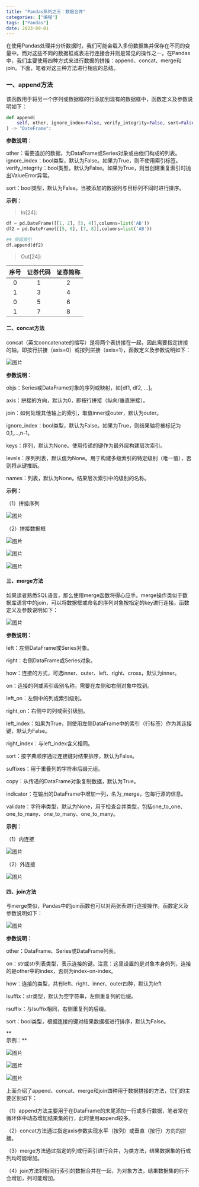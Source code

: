 ```yaml
---
title: "Pandas系列之三：数据合并"
categories: ["编程"]
tags: ["Pandas"]
date: 2023-09-01
---
```

在使用Pandas处理并分析数据时，我们可能会载入多份数据集并保存在不同的变量中。而对这些不同的数据框或表进行连接合并则是常见的操作之一。在Pandas中，我们主要使用四种方式来进行数据的拼接：append、concat、merge和join。下面，笔者对这三种方法进行相应的总结。

### 一、append方法

该函数用于将另一个序列或数据框的行添加到现有的数据框中，函数定义及参数说明如下：

```python
def append(
	self, other, ignore_index=False, verify_integrity=False, sort=False
) -> "DateFrame":
```

**参数说明：**

other：需要追加的数据，为DataFrame或Series对象或由他们构成的列表。  
ignore_index：bool类型，默认为False。如果为True，则不使用索引标签。  
verify_integrity：bool类型，默认为False。如果为True，则当创建重复索引时抛出ValueError异常。  

sort：bool类型，默认为False。当被添加的数据列与目标列不同时进行排序。

**示例：**  

> In[24]: 

```python
df = pd.DateFrame([[1, 2], [3, 4]],columns=list('AB'))
df2 = pd.DateFrame([[5, 6], [7, 8]],columns=list('AB'))

## 保留索引
df.append(df2)
```

> Out[24]:

|序号|证券代码|证券简称|
|:---:|:---:|:---:|
|0|1|2|
|1|3|4|
|0|5|6|
|1|7|8|

#### 二、concat方法

concat（英文concatenate的缩写）是将两个表拼接在一起，因此需要指定拼接的轴，即按行拼接（axis=0）或按列拼接（axis=1），函数定义及参数说明如下：

![图片](https://mmbiz.qpic.cn/mmbiz_png/6icvyDTK5FzB0XFkp0O9nW6apqwQyz44nWaqbQKbBK5wMy0cBm0DsBTd4ibxOLo7ibn60fqAsicYsPMObzQFtsSjZQ/640?wx_fmt=png&wxfrom=5&wx_lazy=1&wx_co=1)

**参数说明：**

objs：Series或DataFrame对象的序列或映射，如[df1, df2, …]。

axis：拼接的方向，默认为0，即按行拼接（纵向/垂直拼接）。

join：如何处理其他轴上的索引，取值inner或outer，默认为outer。

ignore_index：bool类型，默认为False。如果为True，则结果轴将被标记为0,1,…,n-1。

keys：序列，默认为None。使用传递的键作为最外层构建层次索引。

levels：序列列表，默认值为None。用于构建多级索引的特定级别（唯一值），否则将从键推断。

names：列表，默认为None。结果层次索引中的级别的名称。

**示例：**  

（1）拼接序列

![图片](https://mmbiz.qpic.cn/mmbiz_png/6icvyDTK5FzB0XFkp0O9nW6apqwQyz44n0vzQgL2WN77wfN7o3CUjKeuE8ia19exJuQWCWoxHAkaEAzXTsPnVATg/640?wx_fmt=png&wxfrom=5&wx_lazy=1&wx_co=1)

（2）拼接数据框  

![图片](https://mmbiz.qpic.cn/mmbiz_png/6icvyDTK5FzB0XFkp0O9nW6apqwQyz44nwDIRibd2aXQA0z78gRnFJxdK6UdI5WAXxbEboVWz81v0KxzqkMTvLdA/640?wx_fmt=png&wxfrom=5&wx_lazy=1&wx_co=1)

![图片](https://mmbiz.qpic.cn/mmbiz_png/6icvyDTK5FzB0XFkp0O9nW6apqwQyz44n0klrpYcuzIS5TMrtiaIpmZlApVXwe71uYFwNzonibguhlfFCD81hdgTQ/640?wx_fmt=png&wxfrom=5&wx_lazy=1&wx_co=1)

![图片](https://mmbiz.qpic.cn/mmbiz_png/6icvyDTK5FzB0XFkp0O9nW6apqwQyz44ncLq20KLeEc1WxDV03xYWcU2tTF3nCelbhvyFESl159KO8nowjGhjKQ/640?wx_fmt=png&wxfrom=5&wx_lazy=1&wx_co=1)

#### 三、merge方法

如果读者熟悉SQL语言，那么使用merge函数将得心应手。merge操作类似于数据库语言中的join，可以将数据框或命名的序列对象按指定的key进行连接。函数定义及参数说明如下：

![图片](https://mmbiz.qpic.cn/mmbiz_png/6icvyDTK5FzB0XFkp0O9nW6apqwQyz44nncxCHJA875P21ptESj7KlJXKzqTm17Dvr3L4icuM33u044wp7vxVjcA/640?wx_fmt=png&wxfrom=5&wx_lazy=1&wx_co=1)

**参数说明：**

left：左侧DataFrame或Series对象。

right：右侧DataFrame或Series对象。

how：连接的方式，可选inner、outer、left、right、cross，默认为inner。

on：连接的列或索引级别名称，需要在左侧和右侧对象中找到。

left_on：左侧中的列或索引级别。

right_on：右侧中的列或索引级别。

left_index：如果为True，则使用左侧DataFrame中的索引（行标签）作为其连接键，默认为False。

right_index：与left_index含义相同。

sort：按字典顺序通过连接键对结果排序，默认为False。

suffixes：用于重叠列的字符串后缀元组。

copy：从传递的DataFrame对象复制数据，默认为True。

indicator：在输出的DataFrame中增加一列，名为_merge，包每行源的信息。

validate：字符串类型，默认为None，用于检查合并类型，包括one_to_one、one_to_many、one_to_many、one_to_many。

**示例：**

（1）内连接  

![图片](https://mmbiz.qpic.cn/mmbiz_png/6icvyDTK5FzB0XFkp0O9nW6apqwQyz44nHDErzicwZ2gNny26puz2vXxicIiaYL5gZU2wd2QNVzLLgTwadYtNNMRQg/640?wx_fmt=png&wxfrom=5&wx_lazy=1&wx_co=1)

（2）外连接

![图片](https://mmbiz.qpic.cn/mmbiz_png/6icvyDTK5FzB0XFkp0O9nW6apqwQyz44nhuCGRqroD1UbJSxEdAyyyRLeOicichvl6J44yPqDwnzX8rxicFuIcxP9w/640?wx_fmt=png&wxfrom=5&wx_lazy=1&wx_co=1)

#### 四、join方法

与merge类似，Pandas中的join函数也可以对两张表进行连接操作。函数定义及参数说明如下：

![图片](https://mmbiz.qpic.cn/mmbiz_png/6icvyDTK5FzB0XFkp0O9nW6apqwQyz44nZibjGdhLP51lZarSsZQZVPFRuZcAnnx8qTANv2yvr0wJ0vqSVEBFjHg/640?wx_fmt=png&wxfrom=5&wx_lazy=1&wx_co=1)

**参数说明：**

other：DataFrame、Series或DataFrame列表。

on：str或str列表类型，表示连接的键。注意：这里设置的是对象本身的列，连接的是other中的index，否则为index-on-index。

how：连接的类型，共有left、right、inner、outer四种，默认为left

lsuffix：str类型，默认为空字符串，左侧重复列的后缀。

rsuffix：与lsuffix相同，右侧重复列的后缀。

sort：bool类型，根据连接的键对结果数据框进行排序，默认为False。

**  
示例：**  

![图片](https://mmbiz.qpic.cn/mmbiz_png/6icvyDTK5FzB0XFkp0O9nW6apqwQyz44njNMD5dRSrXj6bk07UF9CrwEqh44lgV39p4eLPpNZ61T5ic0dwG0jXcw/640?wx_fmt=png&wxfrom=5&wx_lazy=1&wx_co=1)

![图片](https://mmbiz.qpic.cn/mmbiz_png/6icvyDTK5FzB0XFkp0O9nW6apqwQyz44n6NycomntGGn5oC4ZQibbiaayPrGmibv0icOqXc9BicnLAqEFVzSBmVCFzKQ/640?wx_fmt=png&wxfrom=5&wx_lazy=1&wx_co=1)

![图片](https://mmbiz.qpic.cn/mmbiz_png/6icvyDTK5FzB0XFkp0O9nW6apqwQyz44nWPeDa267jVjRChafO4sbbjSUhPXk2icicFh01cDicEMIibZnplDbUFHghA/640?wx_fmt=png&wxfrom=5&wx_lazy=1&wx_co=1)

上面介绍了append、concat、merge和join四种用于数据拼接的方法，它们的主要区别如下：

（1）append方法主要用于在DataFrame的末尾添加一行或多行数据，笔者常在循环体中动态增加结果集的行，此时使用append较多。

（2）concat方法通过指定axis参数实现水平（按列）或垂直（按行）方向的拼接。

（3）merge方法通过指定的列或行索引进行合并，为类方法，结果数据集的行或列均可能增加。

（4）join方法将相同行索引的数据合并在一起，为对象方法，结果数据集的行不会增加，列可能增加。